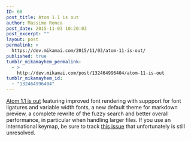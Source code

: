 ```yaml
---
ID: 68
post_title: Atom 1.1 is out
author: Massimo Ronca
post_date: 2015-11-03 10:20:03
post_excerpt: ""
layout: post
permalink: >
  https://dev.mikamai.com/2015/11/03/atom-11-is-out/
published: true
tumblr_mikamayhem_permalink:
  - >
    http://dev.mikamai.com/post/132464996404/atom-11-is-out
tumblr_mikamayhem_id:
  - "132464996404"
---
```

<a href="http://blog.atom.io/2015/10/29/atom-1-1-is-out.html">Atom 1.1 is out</a> featuring improved font rendering with suppport for font ligatures and variable width fonts, a new default theme for markdown preview, a complete rewrite of the fuzzy search and better overall performance, in particular when handling larger files.
If you use an international keymap, be sure to track <a href="http://blog.atom.io/2015/10/29/atom-1-1-is-out.html0">this issue</a> that unfortunately is still unresolved.